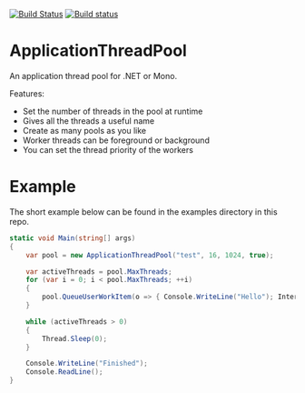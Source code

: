 [![Build Status](https://travis-ci.org/RipcordSoftware/ApplicationThreadPool.svg)](https://travis-ci.org/RipcordSoftware/ApplicationThreadPool)
[![Build status](https://ci.appveyor.com/api/projects/status/kl75ob7oytsqe3v3?svg=true)](https://ci.appveyor.com/project/craigminihan/applicationthreadpool)

# ApplicationThreadPool
An application thread pool for .NET or Mono.

Features:
* Set the number of threads in the pool at runtime
* Gives all the threads a useful name
* Create as many pools as you like
* Worker threads can be foreground or background
* You can set the thread priority of the workers

# Example
The short example below can be found in the examples directory in this repo.
```c#
static void Main(string[] args)
{
    var pool = new ApplicationThreadPool("test", 16, 1024, true);

    var activeThreads = pool.MaxThreads;
    for (var i = 0; i < pool.MaxThreads; ++i)
    {
        pool.QueueUserWorkItem(o => { Console.WriteLine("Hello"); Interlocked.Decrement(ref activeThreads); });
    }

    while (activeThreads > 0)
    {
        Thread.Sleep(0);
    }

    Console.WriteLine("Finished");
    Console.ReadLine();
}
```
